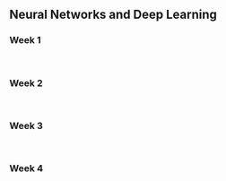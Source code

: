## Neural Networks and Deep Learning

### Week 1

<br>

### Week 2

<br>

### Week 3

<br>

### Week 4